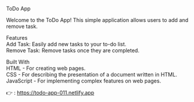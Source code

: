 ToDo App <br>

Welcome to the ToDo App! This simple application allows users to add and remove task.<br>

Features<br>
Add Task: Easily add new tasks to your to-do list.<br>
Remove Task: Remove tasks once they are completed.<br>

Built With<br>
HTML - For creating web pages.<br>
CSS - For describing the presentation of a document written in HTML.<br>
JavaScript - For implementing complex features on web pages.<br>

👉 : https://todo-app-011.netlify.app
